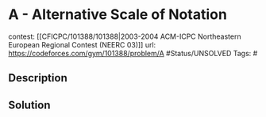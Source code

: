 # A - Alternative Scale of Notation

contest: [[CFICPC/101388/101388|2003-2004 ACM-ICPC Northeastern European Regional Contest (NEERC 03)]]
url: https://codeforces.com/gym/101388/problem/A
#Status/UNSOLVED
Tags: #

## Description

## Solution

